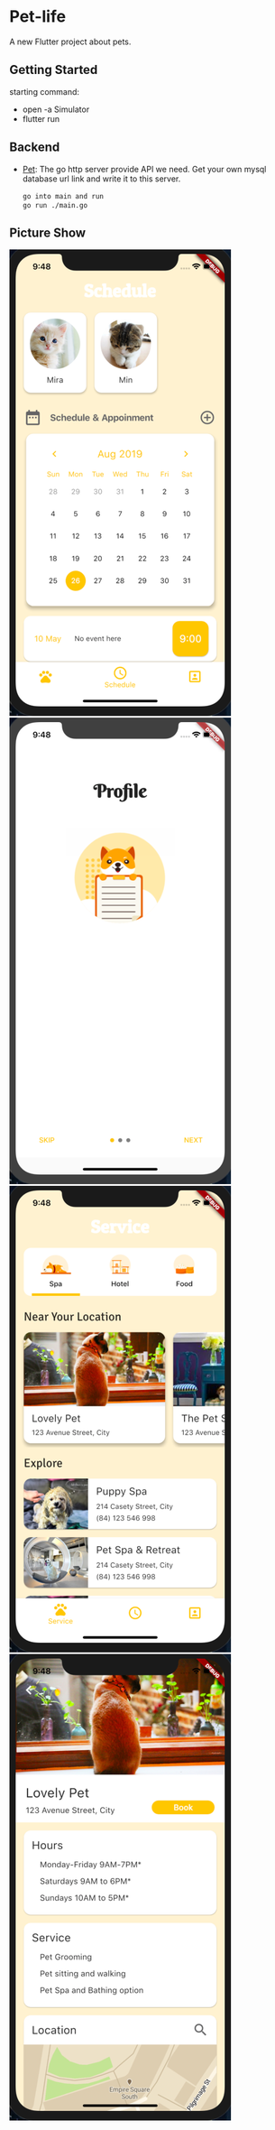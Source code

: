 # Pet-life

A new Flutter project about pets.

## Getting Started

starting command:

- open -a Simulator
- flutter run

## Backend
* [Pet](https://github.com/abserari/pet): The go http server provide API we need.
      Get your own mysql database url link and write it to this server.
      
      go into main and run
      go run ./main.go

## Picture Show
![image](https://github.com/oiar/pet-life/blob/master/img/calendar.png)
![image](https://github.com/oiar/pet-life/blob/master/img/first.png)
![image](https://github.com/oiar/pet-life/blob/master/img/homepage.png)
![image](https://github.com/oiar/pet-life/blob/master/img/map.png)
